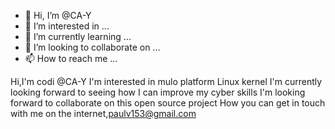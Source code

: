 - 👋 Hi, I’m @CA-Y
- 👀 I’m interested in ...
- 🌱 I’m currently learning ...
- 💞️ I’m looking to collaborate on ...
- 📫 How to reach me ...

<!---
CA-Y/CA-Y is a ✨ special ✨ repository because its `README.md` (this file) appears on your GitHub profile.
You can click the Preview link to take a look at your changes.
--->
Hi,I'm codi @CA-Y
I'm interested in mulo platform Linux kernel 
I'm currently looking forward to seeing how I can improve my cyber skills 
I'm looking forward to collaborate on this open source project 
How you can get in touch with me on the internet,paulv153@gmail.com
